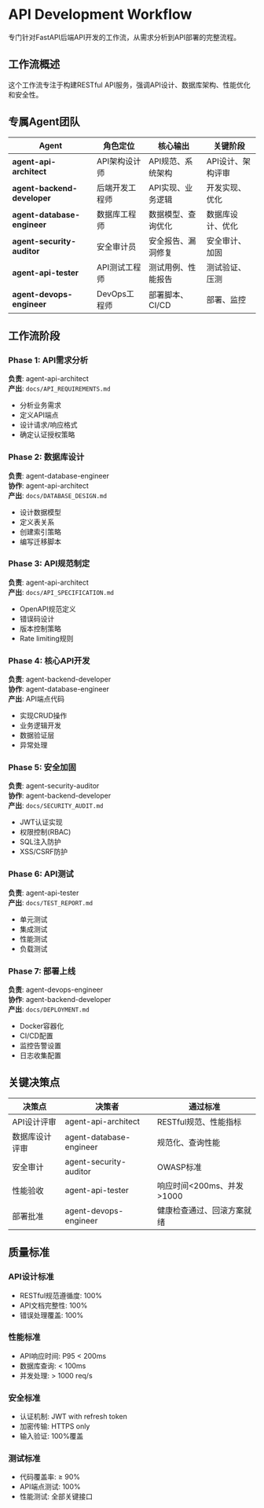 # API Development Workflow

专门针对FastAPI后端API开发的工作流，从需求分析到API部署的完整流程。

## 工作流概述

这个工作流专注于构建RESTful API服务，强调API设计、数据库架构、性能优化和安全性。

## 专属Agent团队

| Agent | 角色定位 | 核心输出 | 关键阶段 |
|-------|---------|----------|----------|
| **agent-api-architect** | API架构设计师 | API规范、系统架构 | API设计、架构评审 |
| **agent-backend-developer** | 后端开发工程师 | API实现、业务逻辑 | 开发实现、优化 |
| **agent-database-engineer** | 数据库工程师 | 数据模型、查询优化 | 数据库设计、优化 |
| **agent-security-auditor** | 安全审计员 | 安全报告、漏洞修复 | 安全审计、加固 |
| **agent-api-tester** | API测试工程师 | 测试用例、性能报告 | 测试验证、压测 |
| **agent-devops-engineer** | DevOps工程师 | 部署脚本、CI/CD | 部署、监控 |

## 工作流阶段

### Phase 1: API需求分析
**负责**: agent-api-architect  
**产出**: `docs/API_REQUIREMENTS.md`

- 分析业务需求
- 定义API端点
- 设计请求/响应格式
- 确定认证授权策略

### Phase 2: 数据库设计
**负责**: agent-database-engineer  
**协作**: agent-api-architect  
**产出**: `docs/DATABASE_DESIGN.md`

- 设计数据模型
- 定义表关系
- 创建索引策略
- 编写迁移脚本

### Phase 3: API规范制定
**负责**: agent-api-architect  
**产出**: `docs/API_SPECIFICATION.md`

- OpenAPI规范定义
- 错误码设计
- 版本控制策略
- Rate limiting规则

### Phase 4: 核心API开发
**负责**: agent-backend-developer  
**协作**: agent-database-engineer  
**产出**: API端点代码

- 实现CRUD操作
- 业务逻辑开发
- 数据验证层
- 异常处理

### Phase 5: 安全加固
**负责**: agent-security-auditor  
**协作**: agent-backend-developer  
**产出**: `docs/SECURITY_AUDIT.md`

- JWT认证实现
- 权限控制(RBAC)
- SQL注入防护
- XSS/CSRF防护

### Phase 6: API测试
**负责**: agent-api-tester  
**产出**: `docs/TEST_REPORT.md`

- 单元测试
- 集成测试
- 性能测试
- 负载测试

### Phase 7: 部署上线
**负责**: agent-devops-engineer  
**协作**: agent-backend-developer  
**产出**: `docs/DEPLOYMENT.md`

- Docker容器化
- CI/CD配置
- 监控告警设置
- 日志收集配置

## 关键决策点

| 决策点 | 决策者 | 通过标准 |
|--------|--------|----------|
| API设计评审 | agent-api-architect | RESTful规范、性能指标 |
| 数据库设计评审 | agent-database-engineer | 规范化、查询性能 |
| 安全审计 | agent-security-auditor | OWASP标准 |
| 性能验收 | agent-api-tester | 响应时间<200ms、并发>1000 |
| 部署批准 | agent-devops-engineer | 健康检查通过、回滚方案就绪 |

## 质量标准

### API设计标准
- RESTful规范遵循度: 100%
- API文档完整性: 100%
- 错误处理覆盖: 100%

### 性能标准
- API响应时间: P95 < 200ms
- 数据库查询: < 100ms
- 并发处理: > 1000 req/s

### 安全标准
- 认证机制: JWT with refresh token
- 加密传输: HTTPS only
- 输入验证: 100%覆盖

### 测试标准
- 代码覆盖率: ≥ 90%
- API端点测试: 100%
- 性能测试: 全部关键接口